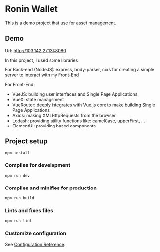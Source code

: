 # Ronin Wallet

This is a demo project that use for asset management.

## Demo

Url: http://103.142.27.131:8080

In this project, I used some libraries

For Back-end (NodeJS): express, body-parser, cors for creating a simple server to interact with my Front-End

For Front-End:
+ VueJS: building user interfaces and Single Page Applications
+ VueX: state management 
+ VueRouter: deeply integrates with Vue.js core to make building Single Page Applications
+ Axios: making XMLHttpRequests from the browser
+ Lodash: providing utility functions like: camelCase, upperFirst, ...
+ ElementUI: providing based components

## Project setup
```
npm install
```

### Compiles for development
```
npm run dev
```

### Compiles and minifies for production
```
npm run build
```

### Lints and fixes files
```
npm run lint
```

### Customize configuration
See [Configuration Reference](https://cli.vuejs.org/config/).
